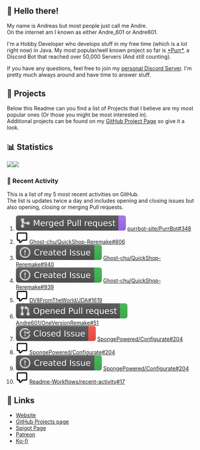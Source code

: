 <!-- Links -->
[purr]: https://purrbot.site
[discord]: https://discord.gg/6dazXp6
[website]: https://andre601.ch
[github]: https://andre601.ch/projects
[spigot]: https://www.spigotmc.org/resources/authors/56829/
[patreon]: https://patreon.com/andre_601
[ko-fi]: https://ko-fi.com/andre_601

## 👋 Hello there!
My name is Andreas but most people just call me Andre.  
On the internet am I known as either Andre_601 or Andre601.

I'm a Hobby Developer who develops stuff in my free time (which is a lot right now) in Java. My most popular/well known project so far is [\*Purr\*][purr], a Discord Bot that reached over 50,000 Servers (And still counting).

If you have any questions, feel free to join my [personal Discord Server][discord]. I'm pretty much always around and have time to answer stuff.

## 📁 Projects
Below this Readme can you find a list of Projects that I believe are my most popular ones (Or those you might be most interested in).  
Additional projects can be found on my [GitHub Project Page][github] so give it a look.

## 📊 Statistics
<img height="195px" src="https://github-readme-stats.vercel.app/api?username=Andre601&show_icons=true&hide_rank=true&title_color=3498db&bg_color=ffffff00&text_color=718096"><img height="195px" src="https://github-readme-stats.vercel.app/api/top-langs?username=Andre601&layout=compact&title_color=3498db&bg_color=ffffff00&text_color=718096">

### 📜 Recent Activity
This is a list of my 5 most recent activities on GitHub.  
The list is updates twice a day and includes opening and closing issues but also opening, closing or merging Pull requests.

<!--START_SECTION:activity-->
1. ![pullRequestMerged] [purrbot-site/PurrBot#348](https://github.com/purrbot-site/PurrBot/pull/348)
2. ![comment] [Ghost-chu/QuickShop-Reremake#806](https://github.com/Ghost-chu/QuickShop-Reremake/issues/806)
3. ![issueOpened] [Ghost-chu/QuickShop-Reremake#940](https://github.com/Ghost-chu/QuickShop-Reremake/issues/940)
4. ![issueOpened] [Ghost-chu/QuickShop-Reremake#939](https://github.com/Ghost-chu/QuickShop-Reremake/issues/939)
5. ![comment] [DV8FromTheWorld/JDA#1619](https://github.com/DV8FromTheWorld/JDA/issues/1619)
6. ![pullRequestOpened] [Andre601/OneVersionRemake#51](https://github.com/Andre601/OneVersionRemake/pull/51)
7. ![issueClosed] [SpongePowered/Configurate#204](https://github.com/SpongePowered/Configurate/issues/204)
8. ![comment] [SpongePowered/Configurate#204](https://github.com/SpongePowered/Configurate/issues/204)
9. ![issueOpened] [SpongePowered/Configurate#204](https://github.com/SpongePowered/Configurate/issues/204)
10. ![comment] [Readme-Workflows/recent-activity#17](https://github.com/Readme-Workflows/recent-activity/issues/17)
<!--END_SECTION:activity-->

## 🔗 Links
- [Website]
- [GitHub Projects page][github]
- [Spigot Page][spigot]
- [Patreon]
- [Ko-fi]

<!-- Badges -->
[issueOpened]: https://raw.githubusercontent.com/Andre601/Andre601/09aad4ea8f2f4fb9fe99a74813225caae8117492/images/IssueOpened.svg
[issueClosed]: https://raw.githubusercontent.com/Andre601/Andre601/09aad4ea8f2f4fb9fe99a74813225caae8117492/images/IssueClosed.svg
[pullRequestOpened]: https://raw.githubusercontent.com/Andre601/Andre601/09aad4ea8f2f4fb9fe99a74813225caae8117492/images/PullRequestOpened.svg
[pullRequestClosed]: https://raw.githubusercontent.com/Andre601/Andre601/09aad4ea8f2f4fb9fe99a74813225caae8117492/images/PullRequestClosed.svg
[pullRequestMerged]: https://raw.githubusercontent.com/Andre601/Andre601/09aad4ea8f2f4fb9fe99a74813225caae8117492/images/PullRequestMerged.svg
[comment]: https://raw.githubusercontent.com/Andre601/Andre601/79e5dabf88ee39e997b0c23dfd496856d0fd7f43/images/Comment.svg
